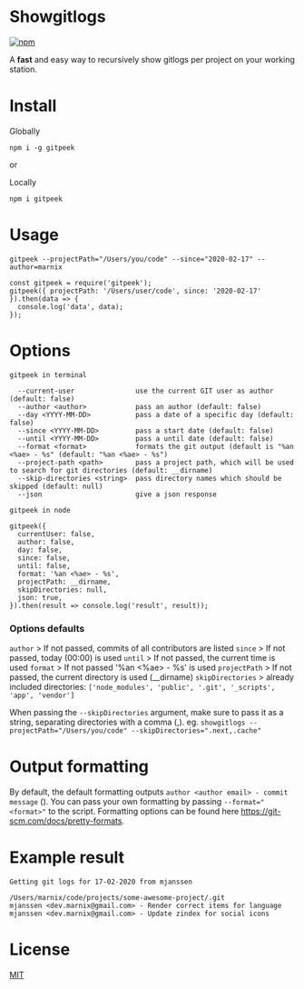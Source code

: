 # Showgitlogs
[![npm](https://img.shields.io/npm/v/showgitlogs.svg)](http://npm.im/showgitlogs)

A __fast__ and easy way to recursively show gitlogs per project on your working station.

# Install

Globally
```
npm i -g gitpeek
```

or

Locally
```
npm i gitpeek
```

# Usage

`gitpeek --projectPath="/Users/you/code" --since="2020-02-17" --author=marnix`

```
const gitpeek = require('gitpeek');
gitpeek({ projectPath: '/Users/user/code', since: '2020-02-17' }).then(data => {
  console.log('data', data);
});
```

# Options

```
gitpeek in terminal

  --current-user               use the current GIT user as author (default: false)
  --author <author>            pass an author (default: false)
  --day <YYYY-MM-DD>           pass a date of a specific day (default: false)
  --since <YYYY-MM-DD>         pass a start date (default: false)
  --until <YYYY-MM-DD>         pass a until date (default: false)
  --format <format>            formats the git output (default is "%an <%ae> - %s" (default: "%an <%ae> - %s")
  --project-path <path>        pass a project path, which will be used to search for git directories (default: __dirname)
  --skip-directories <string>  pass directory names which should be skipped (default: null)
  --json                       give a json response
```

```
gitpeek in node

gitpeek({
  currentUser: false,
  author: false,
  day: false,
  since: false,
  until: false,
  format: '%an <%ae> - %s',
  projectPath: __dirname,
  skipDirectories: null,
  json: true,
}).then(result => console.log('result', result));
```

### Options defaults

`author` > If not passed, commits of all contributors are listed
`since` > If not passed, today (00:00) is used
`until` > If not passed, the current time is used
`format` > If not passed '%an <%ae> - %s' is used
`projectPath` > If not passed, the current directory is used (__dirname)
`skipDirectories` > already included directories: `['node_modules', 'public', '.git', '_scripts', 'app', 'vendor']`

When passing the `--skipDirectories` argument, make sure to pass it as a string, separating directories with a comma (,).
eg. `showgitlogs --projectPath="/Users/you/code" --skipDirectories=".next,.cache"`

# Output formatting
By default, the default formatting outputs `author <author email> - commit message` (). You can pass your own formatting
by passing `--format="<format>"` to the script. Formatting options can be found here https://git-scm.com/docs/pretty-formats.

# Example result

```
Getting git logs for 17-02-2020 from mjanssen

/Users/marnix/code/projects/some-awesome-project/.git
mjanssen <dev.marnix@gmail.com> - Render correct items for language
mjanssen <dev.marnix@gmail.com> - Update zindex for social icons
```

# License

[MIT](https://oss.ninja/mit/mjanssen/)
